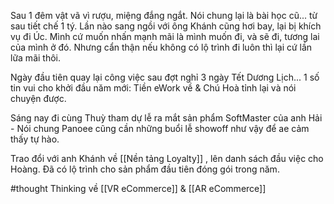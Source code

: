 Sau 1 đêm vật vã vì rượu, miệng đắng ngắt. Nói chung lại là bài học cũ... từ sau tiết chế 1 tý. Lần nào sang ngồi với ông Khánh cũng hơi bay, lại bị khích vụ đi Úc. Mình cứ muốn nhấn mạnh mãi là mình muốn đi, và sẽ đi, tương lai của mình ở đó. Nhưng cẩn thận nếu không có lộ trình đi luôn thì lại cứ lần lữa mãi thôi.

Ngày đầu tiên quay lại công việc sau đợt nghỉ 3 ngày Tết Dương Lịch... 1 số tin vui cho khởi đầu năm mới: Tiền eWork về & Chú Hoà tỉnh lại và nói chuyện được.

Sáng nay đi cùng Thuỳ tham dự lễ ra mắt sản phẩm SoftMaster của anh Hải - Nói chung Panoee cũng cần những buổi lễ showoff như vậy để ae cảm thấy tự hào.

Trao đổi với anh Khánh về [[Nền tảng Loyalty]] , lên danh sách đầu việc cho Hoàng. Đã có lộ trình cho sản phẩm đầu tiên đóng gói trong năm.

#thought Thinking về [[VR eCommerce]] & [[AR eCommerce]]


